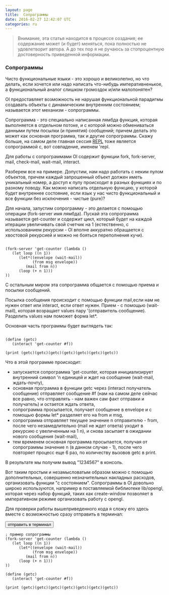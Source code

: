 ```yaml
---
layout: page
title:  Сопрограммы
date: 2016-02-27 12:42:07 UTC
categories: ru
---
```

> Внимание, эта статья находится в процессе создания; ее содержание может (и будет) меняться, пока полностью не удовлетворит автора. А до тех пор я не ручаюсь за стопроцентную достоверность приведенной информации.


### Сопрограммы

Чисто функциональные языки - это хорошо и великолепно, но что делать, если хочется или надо написать что-нибудь императивненькое, а функциональный аналог слишком громоздок и/или малопонятен?

Ol предоставляет возможность не нарушая функциональной парадигмы создавать объекты с динамическим внутренним состоянием; называется этот механизм - сопрограммы.

Сопрограмма - это специально написанная лямбда функция, которая выполняется в отдельном потоке, и с которой можно обмениваться данными путем посылки (и принятия) сообщений; причем делать это может как основная программа, так и другие сопрограммы. Скажу больше, на самом деле главная сессия [REPL](?ru/repl) тоже является сопрограммой с, вот совпадение, именем 'repl.

Для работы с сопрограммами Ol содержит функции fork, fork-server, mail, check-mail, wait-mail, interact.

Разберем все на примере. Допустим, нам надо работать с неким пулом объектов, причем каждый запрошенный объект должен иметь уникальный номер, а доступ к пулу происходит в разных функциях и по разному поводу. Как можно написать отдельную функцию, у которой будет внутреннее состояние, если язык у нас чисто функциональный и все функции без исключения - чистые (pure)?

Для начала, запустим сопрограмму - это делается с помощью операции (fork-server имя лямбда). Пускай эта сопрограмма называется get-counter и содержит цикл, который будет на каждой итерации увеличивать свой счетчик на 1 (естественно, с использованием рекурсии - Ol вполне аккуратно обращается с хвостовой рекурсией и можно не бояться переполнения кучи).

<pre><code data-language="scheme">
(fork-server 'get-counter (lambda ()
   (let loop ((n 1))
      (let*((envelope (wait-mail))
            (from msg envelope))
         (mail from n))
      (loop (+ n 1)))
))
</code></pre>

С остальным миром эта сопрограмма общается с помощью приема и посылки сообщений.

Посылка сообщения происходит с помощью функции mail,если нам не нужен ответ или interact, если ответ нужен. Прием - с помощью (wait-mail), которая возращает values пару '(отправитель cообщение). Разделить values нам поможет форма let*.

Основная часть программы будет выглядеть так:

<pre><code data-language="scheme">
(define (getc)
   (interact 'get-counter #f))

(print (getc)(getc)(getc)(getc)(getc)(getc)(getc))
</code></pre>

Что в этой программе происходит:

* запускается сопрограмма 'get-counter, которая инициализирует внутренний символ 'n единицей и ждет на сообщение (wait-mail, ждать-почту),
* основная программа в функции getc через (interact получатель сообщение) отправляет сообщение #f (нам на самом деле сейчас все равно, что отправлять - нам важен сам факт отправки и получатель) и остается ждать ответа,
* сопрограмма просыпается, получает сообщение в envelope и с помощью формы let* разделяет его на from и msg,
* сопрограмма отправляет текущее значение n отправителю - from, после чего незамедлительно (mail не ждет ответа) уходит в рекурсию с увеличенным на 1 n), и снова засыпает в ожидании нового сообщения (wait-mail),
* тем временем основная программа просыпается, получая от сопрограммы значение n (в данном случае - 1), после чего повторяет процесс еще 6 раз, по количеству вызовов getc в print.

В результате мы получим вывод "1234567" в консоль.

Вот таким простым и незамысловатым образом можно с помощью дополнительных, совершенно незначительных накладных расходов, организовать функции "с состоянием". Сопрограммы в Ol довольно широко используются, например в поставляемой библиотеке lib/opengl, которая через набор функций, таких как create-window позволяет в императивном режиме организовать работу с opengl.

Для проверки работы вышеприведенного кода я сложу его здесь вместе с возможностью сразу отправить в терминал:

<pre><button class="doit" onclick="doit(numbers.textContent)">отправить в терминал</button>
<code data-language="scheme" id="numbers">
; пример cопрограммы
(fork-server 'get-counter (lambda ()
   (let loop ((n 1))
      (let*((envelope (wait-mail))
            (from msg envelope))
         (mail from n))
      (loop (+ n 1)))
))

(define (getc)
   (interact 'get-counter #f))

(print (getc)(getc)(getc)(getc)(getc)(getc)(getc))
</code></pre>
